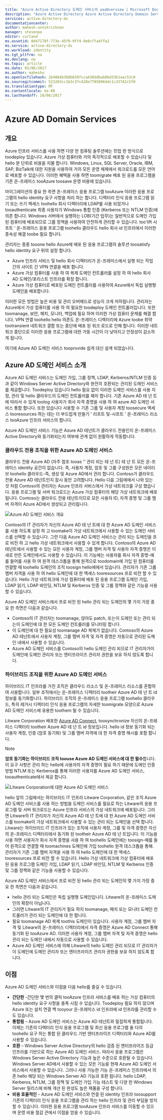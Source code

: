 ```yaml
---
title: "Azure Active Directory 도메인 서비스의 aaaOverview | Microsoft Docs"
description: "Azure Active Directory Azure Active Directory Domain Services 개요"
services: active-directory-ds
documentationcenter: 
author: mahesh-unnikrishnan
manager: stevenpo
editor: curtand
ms.assetid: 0d47178f-773e-45f9-9ff4-9e8cffa4ffa2
ms.service: active-directory-ds
ms.workload: identity
ms.tgt_pltfrm: na
ms.devlang: na
ms.topic: article
ms.date: 03/06/2017
ms.author: maheshu
ms.openlocfilehash: 2b4884b3b8b639fcca438ddbab0bd3361aac53c0
ms.sourcegitcommit: 523283cc1b3c37c428e77850964dc1c33742c5f0
ms.translationtype: MT
ms.contentlocale: ko-KR
ms.lasthandoff: 10/06/2017
---
```

# <a name="azure-ad-domain-services"></a>Azure AD Domain Services
## <a name="overview"></a>개요
Azure 인프라 서비스를 사용 하면 다양 한 컴퓨팅 솔루션에는 민첩 한 방식으로 toodeploy 있습니다. Azure 가상 컴퓨터와 거의 즉각적으로 배포할 수 있습니다 및 hello 분 단위로 비용을 지불 합니다. Windows, Linux, SQL Server, Oracle, IBM, SAP, BizTalk에 대한 지원을 사용하여 거의 모든 운영 체제에서 워크로드를 모든 언어로 배포할 수 있습니다. 이러한 혜택을 사용 하면 toomigrate 배포 된 응용 프로그램을 기존 온-프레미스 tooAzure toosave 운영 비용에 있습니다.

마이그레이션의 중요 한 측면 온-프레미스 응용 프로그램 tooAzure 이러한 응용 프로그램의 hello identity 요구 사항을 처리 하는 합니다. 디렉터리 인식 응용 프로그램 읽기 또는 쓰기 액세스 toohello 회사 디렉터리에 LDAP를 사용 되었거나 tooauthenticate 최종 사용자가 Windows 통합 인증 (Kerberos 또는 NTLM 인증)에 의존 합니다. Windows 서버에서 실행하는 LOB(기간 업무)는 일반적으로 도메인 가입된 컴퓨터에 배포되므로 그룹 정책을 사용하여 안전하게 관리할 수 있습니다. too'lift 시프트 ' 온-프레미스 응용 프로그램 toohello 클라우드 hello 회사 id 인프라에서 이러한 종속성 해결 toobe 필요 합니다.

관리자는 종종 tooone hello Azure에 배포 된 응용 프로그램의 솔루션 toosatisfy hello identity 요구 뒤의 설정 합니다.

* Azure 인프라 서비스 및 hello 회사 디렉터리가 온-프레미스에서 실행 되는 작업 간의 사이트 간 VPN 연결을 배포 합니다.
* Azure 가상 컴퓨터를 사용 하 여 복제 도메인 컨트롤러를 설정 하 여 hello 회사 AD 도메인/포리스트 인프라를 확장 합니다.
* Azure 가상 컴퓨터로 배포된 도메인 컨트롤러를 사용하여 Azure에서 독립 실행형 도메인을 배포합니다.

이러한 모든 방법은 높은 비용 및 관리 오버헤드로 성능이 크게 저하됩니다. 관리자는 Azure에서 가상 컴퓨터를 사용 하 여 필요한 toodeploy 도메인 컨트롤러입니다. 또한 toomanage, 보안, 패치, 모니터, 백업에 필요 하며 이러한 가상 컴퓨터 문제를 해결 합니다. VPN 연결 toohello hello 의존도 온-프레미스 디렉터리에 Azure toobe 취약 tootransient 네트워크 결함 또는 중단에 배포 된 워크 로드로 인해 합니다. 이러한 네트워크 중단으로 이러한 응용 프로그램에 대한 가동 시간이 더 낮아지고 안정성이 감소하게 됩니다.

여기에 Azure AD 도메인 서비스 tooprovide 쉽게 대신 설계 되었습니다.

## <a name="introducing-azure-ad-domain-services"></a>Azure AD 도메인 서비스 소개
Azure AD 도메인 서비스는 도메인 가입, 그룹 정책, LDAP, Kerberos/NTLM 인증 등과 같이 Windows Server Active Directory와 완전히 호환되는 관리된 도메인 서비스를 제공합니다. Toodeploy 있습니다 hello 필요 없이 이러한 도메인 서비스를 사용 지정, 관리 및 hello 클라우드의 도메인 컨트롤러를 패치 합니다. 기존 Azure AD 테 넌 트에 따라서 수 있게 toolog 사용자가 회사 자격 증명을 사용 하 여 azure AD 도메인 서비스 통합 합니다. 또한 있습니다 사용할 수 기존 그룹 및 사용자 계정 toosecure 액세스 tooresources 하는 데는 더 부드럽게 만들기 ' 리프트 및-시프트 ' 온-프레미스 리소스 tooAzure 인프라 서비스의 합니다.

Azure AD 도메인 서비스 기능은 Azure AD 테넌트가 클라우드 전용인지 온-프레미스 Active Directory와 동기화되는지 여부에 관계 없이 원활하게 작동합니다.

### <a name="azure-ad-domain-services-for-cloud-only-organizations"></a>클라우드 전용 조직을 위한 Azure AD 도메인 서비스
클라우드 전용 Azure AD (자주 참조 tooas '' 관리 되는 테 넌 트) 테 넌 트 모든 온-프레미스 identity 공간이 없습니다. 즉, 사용자 계정, 암호 및 그룹 구성원은 모든 네이티브 toohello 클라우드-즉, 생성 및 Azure AD에서 관리 합니다. Contoso가 클라우드 전용 Azure AD 테넌트인지 잠시 동안 고려합니다. Hello 다음 그림에에서 나와 있는 것 처럼 Contoso의 관리자는 Azure 인프라 서비스에서 가상 네트워크를 구성 했습니다. 응용 프로그램 및 서버 워크로드는 Azure 가상 컴퓨터의 해당 가상 네트워크에 배포됩니다. Contoso는 클라우드 전용 테넌트이므로 모든 사용자 ID, 자격 증명 및 그룹 멤버 자격이 Azure AD에서 생성되고 관리됩니다.

![Azure AD 도메인 서비스 개요](./media/active-directory-domain-services-overview/aadds-overview.png)

Contoso의 IT 관리자가 자신의 Azure AD 테 넌 트에 대 한 Azure AD 도메인 서비스를 사용 하도록 설정 하 고 toomake이 가상 네트워크에서 사용할 수 있는 도메인 서비스를 선택할 수 있습니다. 그런 다음 Azure AD 도메인 서비스는 관리 되는 도메인을 프로 비전 하 고 hello 가상 네트워크에서 사용할 수 있게 합니다. Contoso의 Azure AD 테넌트에서 사용할 수 있는 모든 사용자 계정, 그룹 멤버 자격 및 사용자 자격 증명은 이 새로 만든 도메인에서도 사용할 수 있습니다. 이 기능에는 사용자를 회사 자격 증명-예를 들어를 사용 하 여 원격 데스크톱을 통해 원격으로 toodomain에 가입 된 컴퓨터를 연결할 때 toohello 도메인의 조직 toosign hello에에서 있습니다. 관리자가 기존 그룹 멤버 자격을 사용 하 여 hello 도메인에 대 한 액세스 tooresources 프로 비전 할 수 있습니다. Hello 가상 네트워크에 가상 컴퓨터에 배포 된 응용 프로그램 도메인 가입, LDAP 읽기, LDAP 바인딩, NTLM 및 Kerberos 인증 및 그룹 정책와 같은 기능을 사용할 수 있습니다.

Azure AD 도메인 서비스에서 프로 비전 된 hello 관리 되는 도메인의 몇 가지 가장 중요 한 측면은 다음과 같습니다.

* Contoso의 IT 관리자는 toomanage, 않아도 patch, 또는이 도메인 또는 관리 되는이 도메인에 대 한 모든 도메인 컨트롤러를 모니터링 합니다.
* 이 도메인에 대 한 필요성 toomanage AD 복제가 없습니다. Contoso의 Azure AD 테넌트에서 사용자 계정, 그룹 멤버 자격 및 자격 증명은 자동으로 관리된 도메인 내에서 사용할 수 있습니다.
* Azure AD 도메인 서비스를 Contoso의 hello 도메인 관리 되므로 IT 관리자가이 도메인에 도메인 관리자 또는 엔터프라이즈 관리자 권한을 보유 하지 않도록 합니다.

### <a name="azure-ad-domain-services-for-hybrid-organizations"></a>하이브리드 조직을 위한 Azure AD 도메인 서비스
하이브리드 IT 인프라를 가진 조직은 클라우드 리소스 및 온-프레미스 리소스를 혼합하여 사용합니다. 일부 조직에서는 온-프레미스 디렉터리 tootheir Azure AD 테 넌 트 id 정보를 동기화합니다. 하이브리드 조직의 온-프레미스 응용 프로그램 toohello 클라우드, 특히 레거시 디렉터리 인식 응용 프로그램의 자세한 toomigrate 모양으로 Azure AD 도메인 서비스에 유용한 toothem 될 수 있습니다.

Litware Corporation 배포한 [Azure AD Connect](../active-directory/active-directory-aadconnect.md), toosynchronize 자신의 온-프레미스 디렉터리 tootheir Azure AD 테 넌 트 id 정보입니다. hello id 정보 동기화 되는 사용자 계정, 인증 (암호 동기화) 및 그룹 멤버 자격에 대 한 자격 증명 해시를 포함 합니다.

> [!NOTE]
> **암호 동기화는 하이브리드 조직 toouse Azure AD 도메인 서비스에 대 한 필수**합니다. 이 요구 사항은 관리 하는 hello에 사용자의 자격 증명이 필요 하기 때문에 도메인 인증 방법 NTLM 또는 Kerberos를 통해 이러한 사용자를 Azure AD 도메인 서비스, tooauthenticate에서 제공 합니다.
>
>

![Litware Corporation에 대한 Azure AD 도메인 서비스](./media/active-directory-domain-services-overview/aadds-overview-synced-tenant.png)

hello 앞의 그림에서는 하이브리드 IT 인프라 Litware Corporation, 같은 조직 Azure AD 도메인 서비스를 사용 하는 방법을 도메인 서비스를 필요로 하는 Litware의 응용 프로그램 및 서버 워크로드는 Azure 인프라 서비스의 가상 네트워크에 배포됩니다. 그러면 Litware의 IT 관리자가 자신의 Azure AD 테 넌 트에 대 한 Azure AD 도메인 서비스를 toomake이 가상 네트워크에서 사용할 수 있는 관리 되는 도메인을 선택 합니다. Litware는 하이브리드 IT 인프라가 있는 조직에 사용자 계정, 그룹 및 자격 증명은 자신의 온-프레미스 디렉터리에서 동기화 된 tootheir Azure AD 테 넌 트입니다. 이 기능을 사용 하면 사용자가 회사 자격 증명을 사용 하 여 toohello 도메인에는 toosign-예를 들어 원격으로 연결할 때 toomachines 도메인에 가입 toohello 원격 데스크톱을 통해. 관리자가 기존 그룹 멤버 자격을 사용 하 여 hello 도메인에 대 한 액세스 tooresources 프로 비전 할 수 있습니다. Hello 가상 네트워크에 가상 컴퓨터에 배포 된 응용 프로그램 도메인 가입, LDAP 읽기, LDAP 바인딩, NTLM 및 Kerberos 인증 및 그룹 정책와 같은 기능을 사용할 수 있습니다.

Azure AD 도메인 서비스에서 프로 비전 된 hello 관리 되는 도메인의 몇 가지 가장 중요 한 측면은 다음과 같습니다.

* hello 관리 되는 도메인은 독립 실행형 도메인입니다. Litware의 온-프레미스 도메인의 확장이 아닙니다.
* 그러면 Litware의 IT 관리자가 필요 하지 toomanage, 패치 또는 모니터 도메인 컨트롤러가 관리 되는 도메인에 대 한 합니다.
* 필요 toomanage AD 복제 toothis 도메인이 있습니다. 사용자 계정, 그룹 멤버 자격 및 Litware의 온-프레미스 디렉터리에서 자격 증명은 Azure AD Connect 통해 동기화 된 tooAzure AD. 이러한 사용자 계정, 그룹 멤버 자격 및 자격 증명은 hello 관리 되는 도메인 내에서 자동으로 사용할 수 있습니다.
* Azure AD 도메인 서비스에 의해 Litware의 hello 도메인 관리 되므로 IT 관리자가이 도메인에 도메인 관리자 또는 엔터프라이즈 관리자 권한을 보유 하지 않도록 합니다.

## <a name="benefits"></a>이점
Azure AD 도메인 서비스와 이점을 다음 hello를 즐길 수 있습니다.

* **간단한** -간단한 몇 번의 클릭 tooAzure 인프라 서비스를 배포 하는 가상 컴퓨터의 hello identity 요구 사항을 충족 시킬 수 있습니다. Toodeploy 필요 하지 않으며 Azure 또는 설치 연결 백 tooyour 온-프레미스 id 인프라에 id 인프라를 관리할 수도 있습니다.
* **통합됨** – Azure AD 도메인 서비스는 Azure AD 테넌트와 밀접하게 통합됩니다. 이제는 기존의 디렉터리 인식 응용 프로그램 및 최신 응용 프로그램 둘 다의 toohello 요구 하는 통합 된 클라우드 기반 엔터프라이즈 디렉터리와 Azure AD를 사용할 수 있습니다.
* **호환** – Windows Server Active Directory의 hello 검증 된 엔터프라이즈 등급 인프라를 기반으로 하는 Azure AD 도메인 서비스. 따라서 응용 프로그램은 Windows Server Active Directory 기능과 높은 수준으로 호환될 수 있습니다. Windows Server AD에서 사용할 수 있는 모든 기능을 현재 Azure AD 도메인 서비스에서 사용할 수 있습니다. 그러나 사용 가능한 기능 온-프레미스 인프라에서 의존 hello 해당 되는 Windows Server AD 기능과 호환 됩니다. hello LDAP, Kerberos, NTLM, 그룹 정책 및 도메인 가입 기능 테스트 및 다양 한 Windows Server 릴리스에 비해 개선 된 완성도 높은 제품을 구성 합니다.
* **비용 효율적인** – Azure AD 도메인 서비스와 연결 된 identity 인프라 toosupport 기존의 디렉터리 인식 응용 프로그램을 관리 하는 hello 인프라 및 관리 부담을 방지할 수 있습니다. 이러한 응용 프로그램 tooAzure 인프라 서비스를 이동할 수 있으며 운영 비용 절감 큰에서 이점을 얻을 수 있습니다.
